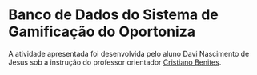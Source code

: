 # Banco de Dados do Sistema de Gamificação do Oportoniza

A atividade apresentada foi desenvolvida pelo aluno Davi Nascimento de Jesus sob a instrução do professor orientador <a href="https://www.linkedin.com/in/cristiano-benites-687647a8/">Cristiano Benites</a>.
